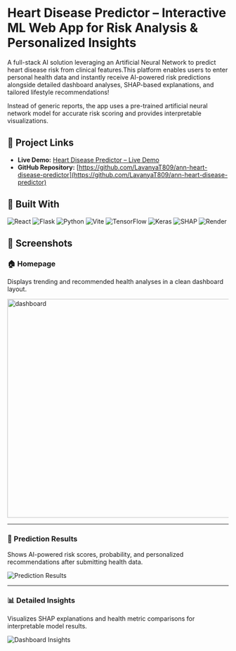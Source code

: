 # Heart Disease Predictor – Interactive ML Web App for Risk Analysis & Personalized Insights
A full-stack AI solution leveraging an Artificial Neural Network to predict heart disease risk from clinical features.This platform enables users to enter personal health data and instantly receive AI-powered risk predictions alongside detailed dashboard analyses, SHAP-based explanations, and tailored lifestyle recommendations!

Instead of generic reports, the app uses a pre-trained artificial neural network model for accurate risk scoring and provides interpretable visualizations.
## 🔗 Project Links

- **Live Demo:** [Heart Disease Predictor – Live Demo](https://ann-heart-disease-predictor-4.onrender.com/)
- **GitHub Repository:** [https://github.com/LavanyaT809/ann-heart-disease-predictor](https://github.com/LavanyaT809/ann-heart-disease-predictor)

## 🧰 Built With

![React](https://img.shields.io/badge/React-20232A?style=for-the-badge&logo=react&logoColor=61DAFB)
![Flask](https://img.shields.io/badge/Flask-000000?style=for-the-badge&logo=flask&logoColor=white)
![Python](https://img.shields.io/badge/Python-3670A0?style=for-the-badge&logo=python&logoColor=ffdd54)
![Vite](https://img.shields.io/badge/Vite-646CFF?style=for-the-badge&logo=vite&logoColor=white)
![TensorFlow](https://img.shields.io/badge/TensorFlow-FF6F00?style=for-the-badge&logo=tensorflow&logoColor=white)
![Keras](https://img.shields.io/badge/Keras-D00000?style=for-the-badge&logo=keras&logoColor=white)
![SHAP](https://img.shields.io/badge/SHAP-FF9800?style=for-the-badge)
![Render](https://img.shields.io/badge/Render-46E3B7?style=for-the-badge&logo=render&logoColor=white)
## 📸 Screenshots

### 🏠 Homepage

Displays trending and recommended health analyses in a clean dashboard layout.


<img width="943" height="498" alt="dashboard" src="https://github.com/user-attachments/assets/08f33139-6400-473b-85d1-aac525d09175" />

---

### 🧠 Prediction Results

Shows AI-powered risk scores, probability, and personalized recommendations after submitting health data.

![Prediction Results](path/to/your/prediction-screenshot.png)

---

### 📊 Detailed Insights

Visualizes SHAP explanations and health metric comparisons for interpretable model results.

![Dashboard Insights](path/to/your/dashboard-screenshot.png)
